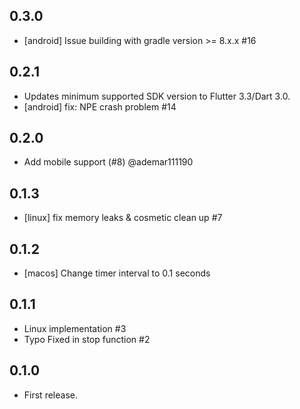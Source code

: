 ## 0.3.0

* [android] Issue building with gradle version >= 8.x.x #16

## 0.2.1

* Updates minimum supported SDK version to Flutter 3.3/Dart 3.0.
* [android] fix: NPE crash problem #14

## 0.2.0

* Add mobile support (#8) @ademar111190

## 0.1.3

* [linux] fix memory leaks & cosmetic clean up #7

## 0.1.2

* [macos] Change timer interval to 0.1 seconds

## 0.1.1

* Linux implementation #3
* Typo Fixed in stop function #2

## 0.1.0

* First release.
